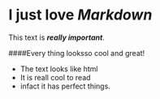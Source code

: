 # I just love ***Markdown***

This text is ***really important***.

####Every thing looksso cool and great!
- The text looks like html
- It is reall cool to read
- infact it has perfect things.